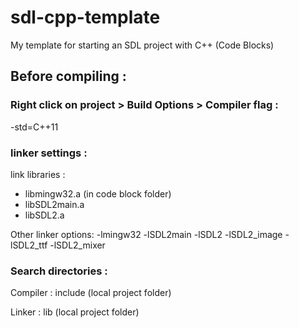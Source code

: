 # sdl-cpp-template
My template for starting an SDL project with C++ (Code Blocks)

## Before compiling :
### Right click on project > Build Options > Compiler flag :
-std=C++11

### linker settings :
link libraries :
* libmingw32.a (in code block folder)
* libSDL2main.a
* libSDL2.a

Other linker options:
-lmingw32 -lSDL2main -lSDL2 -lSDL2_image -lSDL2_ttf -lSDL2_mixer

### Search directories :
Compiler :
include (local project folder)

Linker :
lib (local project folder)
